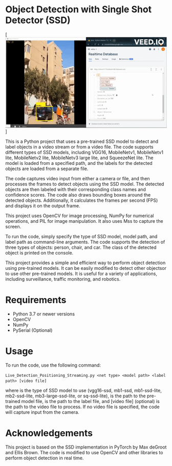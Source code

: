 # Object Detection with Single Shot Detector (SSD)

[![Video Title](ODai_LinkedIN.gif)]


This is a Python project that uses a pre-trained SSD model to detect and label objects in a video stream or from a video file. The code supports different types of SSD models, including VGG16, MobileNetv1, MobileNetv1 lite, MobileNetv2 lite, MobileNetv3 large lite, and SqueezeNet lite. The model is loaded from a specified path, and the labels for the detected objects are loaded from a separate file.

The code captures video input from either a camera or file, and then processes the frames to detect objects using the SSD model. The detected objects are then labeled with their corresponding class names and confidence scores. The code also draws bounding boxes around the detected objects. Additionally, it calculates the frames per second (FPS) and displays it on the output frame.

This project uses OpenCV for image processing, NumPy for numerical operations, and PIL for image manipulation. It also uses Mss to capture the screen.

To run the code, simply specify the type of SSD model, model path, and label path as command-line arguments. The code supports the detection of three types of objects: person, chair, and car. The class of the detected object is printed on the console.

This project provides a simple and efficient way to perform object detection using pre-trained models. It can be easily modified to detect other objectsor to use other pre-trained models. It is useful for a variety of applications, including surveillance, traffic monitoring, and robotics.

# Requirements

- Python 3.7 or newer versions
- OpenCV
- NumPy
- PySerial (Optional)

# Usage

To run the code, use the following command:

`Live_Detection_Positioning_Streaming.py <net type> <model path> <label path> [video file]`

where <net type> is the type of SSD model to use (vgg16-ssd, mb1-ssd, mb1-ssd-lite, mb2-ssd-lite, mb3-large-ssd-lite, or sq-ssd-lite), <model path> is the path to the pre-trained model file, <label path> is the path to the label file, and [video file] (optional) is the path to the video file to process. If no video file is specified, the code will capture input from the camera.

# Acknowledgements
  
This project is based on the SSD implementation in PyTorch by Max deGroot and Ellis Brown. The code is modified to use OpenCV and other libraries to perform object detection in real time.
